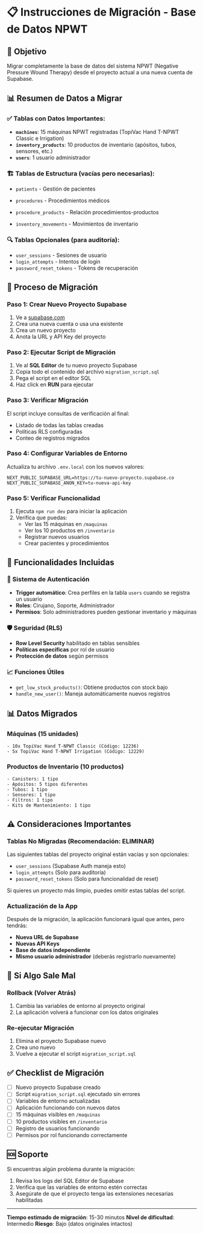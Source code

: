 # 📋 Instrucciones de Migración - Base de Datos NPWT

## 🎯 Objetivo
Migrar completamente la base de datos del sistema NPWT (Negative Pressure Wound Therapy) desde el proyecto actual a una nueva cuenta de Supabase.

## 📊 Resumen de Datos a Migrar

### ✅ Tablas con Datos Importantes:
- **`machines`**: 15 máquinas NPWT registradas (TopiVac Hand T-NPWT Classic e Irrigation)
- **`inventory_products`**: 10 productos de inventario (apósitos, tubos, sensores, etc.)
- **`users`**: 1 usuario administrador

### 🏗️ Tablas de Estructura (vacías pero necesarias):
- `patients` - Gestión de pacientes
- `procedures` - Procedimientos médicos
- `procedure_products` - Relación procedimientos-productos

- `inventory_movements` - Movimientos de inventario

### 🔍 Tablas Opcionales (para auditoría):
- `user_sessions` - Sesiones de usuario
- `login_attempts` - Intentos de login
- `password_reset_tokens` - Tokens de recuperación

## 🚀 Proceso de Migración

### Paso 1: Crear Nuevo Proyecto Supabase
1. Ve a [supabase.com](https://supabase.com)
2. Crea una nueva cuenta o usa una existente
3. Crea un nuevo proyecto
4. Anota la URL y API Key del proyecto

### Paso 2: Ejecutar Script de Migración
1. Ve al **SQL Editor** de tu nuevo proyecto Supabase
2. Copia todo el contenido del archivo `migration_script.sql`
3. Pega el script en el editor SQL
4. Haz click en **RUN** para ejecutar

### Paso 3: Verificar Migración
El script incluye consultas de verificación al final:
- Listado de todas las tablas creadas
- Políticas RLS configuradas
- Conteo de registros migrados

### Paso 4: Configurar Variables de Entorno
Actualiza tu archivo `.env.local` con los nuevos valores:
```env
NEXT_PUBLIC_SUPABASE_URL=https://tu-nuevo-proyecto.supabase.co
NEXT_PUBLIC_SUPABASE_ANON_KEY=tu-nueva-api-key
```

### Paso 5: Verificar Funcionalidad
1. Ejecuta `npm run dev` para iniciar la aplicación
2. Verifica que puedas:
   - Ver las 15 máquinas en `/maquinas`
   - Ver los 10 productos en `/inventario`
   - Registrar nuevos usuarios
   - Crear pacientes y procedimientos

## 🔧 Funcionalidades Incluidas

### 🔐 Sistema de Autenticación
- **Trigger automático**: Crea perfiles en la tabla `users` cuando se registra un usuario
- **Roles**: Cirujano, Soporte, Administrador
- **Permisos**: Solo administradores pueden gestionar inventario y máquinas

### 🛡️ Seguridad (RLS)
- **Row Level Security** habilitado en tablas sensibles
- **Políticas específicas** por rol de usuario
- **Protección de datos** según permisos

### 📈 Funciones Útiles
- `get_low_stock_products()`: Obtiene productos con stock bajo
- `handle_new_user()`: Maneja automáticamente nuevos registros

## 📊 Datos Migrados

### Máquinas (15 unidades)
```
- 10x TopiVac Hand T-NPWT Classic (Código: 12236)
- 5x TopiVac Hand T-NPWT Irrigation (Código: 12229)
```

### Productos de Inventario (10 productos)
```
- Canisters: 1 tipo
- Apósitos: 5 tipos diferentes
- Tubos: 1 tipo
- Sensores: 1 tipo
- Filtros: 1 tipo
- Kits de Mantenimiento: 1 tipo
```

## ⚠️ Consideraciones Importantes

### Tablas No Migradas (Recomendación: ELIMINAR)
Las siguientes tablas del proyecto original están vacías y son opcionales:
- `user_sessions` (Supabase Auth maneja esto)
- `login_attempts` (Solo para auditoría)
- `password_reset_tokens` (Solo para funcionalidad de reset)

Si quieres un proyecto más limpio, puedes omitir estas tablas del script.

### Actualización de la App
Después de la migración, la aplicación funcionará igual que antes, pero tendrás:
- **Nueva URL de Supabase**
- **Nuevas API Keys**
- **Base de datos independiente**
- **Mismo usuario administrador** (deberás registrarlo nuevamente)

## 🔄 Si Algo Sale Mal

### Rollback (Volver Atrás)
1. Cambia las variables de entorno al proyecto original
2. La aplicación volverá a funcionar con los datos originales

### Re-ejecutar Migración
1. Elimina el proyecto Supabase nuevo
2. Crea uno nuevo
3. Vuelve a ejecutar el script `migration_script.sql`

## ✅ Checklist de Migración

- [ ] Nuevo proyecto Supabase creado
- [ ] Script `migration_script.sql` ejecutado sin errores
- [ ] Variables de entorno actualizadas
- [ ] Aplicación funcionando con nuevos datos
- [ ] 15 máquinas visibles en `/maquinas`
- [ ] 10 productos visibles en `/inventario`
- [ ] Registro de usuarios funcionando
- [ ] Permisos por rol funcionando correctamente

## 🆘 Soporte

Si encuentras algún problema durante la migración:
1. Revisa los logs del SQL Editor de Supabase
2. Verifica que las variables de entorno estén correctas
3. Asegúrate de que el proyecto tenga las extensiones necesarias habilitadas

---

**Tiempo estimado de migración**: 15-30 minutos
**Nivel de dificultad**: Intermedio
**Riesgo**: Bajo (datos originales intactos) 